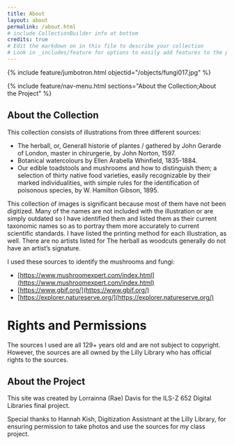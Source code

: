 ```yaml
---
title: About
layout: about
permalink: /about.html
# include CollectionBuilder info at bottom
credits: true
# Edit the markdown on in this file to describe your collection
# Look in _includes/feature for options to easily add features to the page
---
```


{% include feature/jumbotron.html objectid="/objects/fungi017.jpg" %}

{% include feature/nav-menu.html sections="About the Collection;About the Project" %}

## About the Collection

This collection consists of illustrations from three different sources: 

  - The herball, or, Generall historie of plantes / gathered by John Gerarde of London, master in chirurgerie, by John Norton, 1597.
  - Botanical watercolours by Ellen Arabella Whinfield, 1835-1884.
  - Our edible toadstools and mushrooms and how to distinguish them; a selection of thirty native food varieties, easily recognizable by their marked individualities, with simple rules for the identification of poisonous species, by W. Hamilton Gibson, 1895.

This collection of images is significant because most of them have not been digitized. Many of the names are not included with the illustration or are simply outdated so I have identified them and listed them as their current taxonomic names so as to portray them more accurately to current scientific standards. I have listed the printing method for each illustration, as well. There are no artists listed for The herball as woodcuts generally do not have an artist’s signature.

I used these sources to identify the mushrooms and fungi:

  - [https://www.mushroomexpert.com/index.html](https://www.mushroomexpert.com/index.html)
  - [https://www.gbif.org/](https://www.gbif.org/)
  - [https://explorer.natureserve.org/](https://explorer.natureserve.org/)

# Rights and Permissions

The sources I used are all 129+ years old and are not subject to copyright. However, the sources are all owned by the Lilly Library who has official rights to the sources.

## About the Project
This site was created by Lorrainna (Rae) Davis for the ILS-Z 652 Digital Libraries final project. 

Special thanks to Hannah Kish, Digitization Assistnant at the Lilly Library, for ensuring permission to take photos and use the sources for my class project. 
